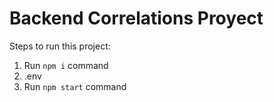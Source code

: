 # Backend Correlations Proyect

Steps to run this project:

1. Run `npm i` command
2. .env
3. Run `npm start` command
